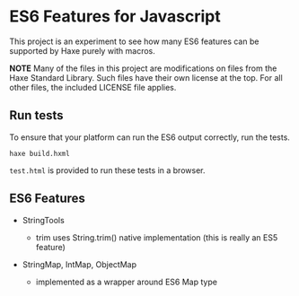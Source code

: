 # ES6 Features for Javascript

This project is an experiment to see how many ES6 features can be supported by Haxe purely with macros.

**NOTE** Many of the files in this project are modifications on files from the Haxe Standard Library.  Such files have their own license at the top.  For all other files, the included LICENSE file applies.

## Run tests

To ensure that your platform can run the ES6 output correctly, run the tests.

    haxe build.hxml

`test.html` is provided to run these tests in a browser.

## ES6 Features

- StringTools
	- trim uses String.trim() native implementation (this is really an ES5 feature)

- StringMap, IntMap, ObjectMap
    - implemented as a wrapper around ES6 Map type
